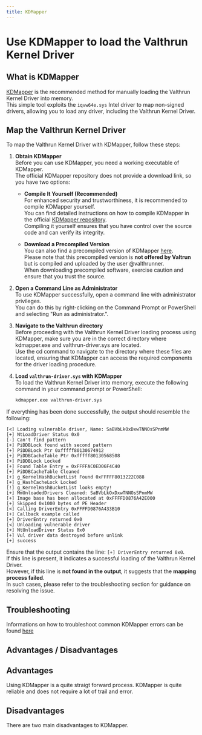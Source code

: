 ```yaml
---
title: KDMapper
---
```

# Use KDMapper to load the Valthrun Kernel Driver
## What is KDMapper
[KDMapper](https://github.com/TheCruZ/kdmapper) is the recommended method for manually loading the Valthrun Kernel Driver into memory.  
This simple tool exploits the `iqvw64e.sys` Intel driver to map non-signed drivers, allowing you to load any driver, including the Valthrun Kernel Driver.  

## Map the Valthrun Kernel Driver
To map the Valthrun Kernel Driver with KDMapper, follow these steps:

1. **Obtain KDMapper**  
   Before you can use KDMapper, you need a working executable of KDMapper.  
   The official KDMapper repository does not provide a download link, so you have two options:
   - **Compile It Yourself (Recommended)**  
   For enhanced security and trustworthiness, it is recommended to compile KDMapper yourself.  
   You can find detailed instructions on how to compile KDMapper in the official [KDMapper repository](https://github.com/TheCruZ/kdmapper).  
   Compiling it yourself ensures that you have control over the source code and can verify its integrity.  
   
   - **Download a Precompiled Version**  
   You can also find a precompiled version of KDMapper [here](https://github.com/valthrunner/Valthrun/releases/latest).  
   Please note that this precompiled version is **not offered by Valtrun** but is compiled and uploaded by the user @valthrunner.  
   When downloading precompiled software, exercise caution and ensure that you trust the source.

2. **Open a Command Line as Administrator**  
   To use KDMapper successfully, open a command line with administrator privileges.  
   You can do this by right-clicking on the Command Prompt or PowerShell and selecting "Run as administrator.".  

3. **Navigate to the Valthrun directory**  
   Before proceeding with the Valthrun Kernel Driver loading process using KDMapper, make sure you are in the correct directory where kdmapper.exe and valthrun-driver.sys are located.  
   Use the cd command to navigate to the directory where these files are located, ensuring that KDMapper can access the required components for the driver loading procedure.

4. **Load `valthrun-driver.sys` with KDMapper**  
   To load the Valthrun Kernel Driver into memory, execute the following command in your command prompt or PowerShell:  
   ```bash
   kdmapper.exe valthrun-driver.sys
   ```
  
If everything has been done successfully, the output should resemble the following:  
```
[<] Loading vulnerable driver, Name: SaBVbLkOxDxwTNNOsSPnmMW
[+] NtLoadDriver Status 0x0
[-] Can't find pattern
[+] PiDDBLock found with second pattern
[+] PiDDBLock Ptr 0xfffff80130674912
[+] PiDDBCacheTable Ptr 0xfffff80130568508
[+] PiDDBLock Locked
[+] Found Table Entry = 0xFFFFAC0ED06F4C40
[+] PiDDBCacheTable Cleaned
[+] g_KernelHashBucketList Found 0xFFFFF8013222C088
[+] g_HashCacheLock Locked
[!] g_KernelHashBucketList looks empty!
[+] MmUnloadedDrivers Cleaned: SaBVbLkOxDxwTNNOsSPnmMW
[+] Image base has been allocated at 0xFFFFD0876A42E000
[+] Skipped 0x1000 bytes of PE Header
[<] Calling DriverEntry 0xFFFFD0876A433B10
[+] Callback example called
[+] DriverEntry returned 0x0
[<] Unloading vulnerable driver
[+] NtUnloadDriver Status 0x0
[+] Vul driver data destroyed before unlink
[+] success
```
  

Ensure that the output contains the line: `[+] DriverEntry returned 0x0`.   
If this line is present, it indicates a successful loading of the Valthrun Kernel Driver.   
However, if this line is **not found in the output**, it suggests that the **mapping process failed**.   
In such cases, please refer to the troubleshooting section for guidance on resolving the issue.

## Troubleshooting
Informations on how to troubleshoot common KDMapper errors can be found [here](../../../troubleshooting/kernel/driver_mapper_errors)

## Advantages / Disadvantages
<h2>Advantages</h2>
Using KDMapper is a quite straigt forward process.  
KDMapper is quite reliable and does not require a lot of trail and error.  
  
<h2>Disadvantages</h2>
There are two main disadvantages to KDMapper.  